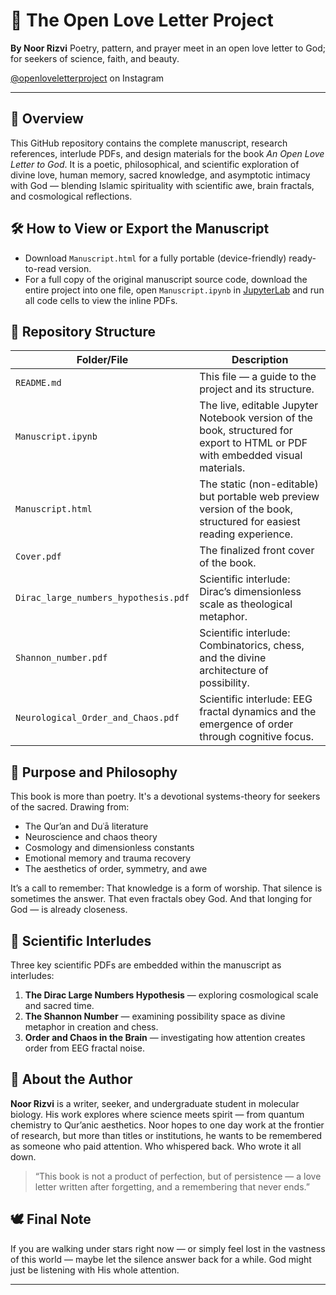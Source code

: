 # 🌌 The Open Love Letter Project
**By Noor Rizvi**
Poetry, pattern, and prayer meet in an open love letter to God; for seekers of science, faith, and beauty.

[@openloveletterproject](https://www.instagram.com/openloveletterproject?igsh=NWk3MmcxN2thYzFl) on Instagram

---

## 📖 Overview

This GitHub repository contains the complete manuscript, research references, interlude PDFs, and design materials for the book *An Open Love Letter to God*. It is a poetic, philosophical, and scientific exploration of divine love, human memory, sacred knowledge, and asymptotic intimacy with God — blending Islamic spirituality with scientific awe, brain fractals, and cosmological reflections.

## 🛠 How to View or Export the Manuscript

* Download `Manuscript.html` for a fully portable (device-friendly) ready-to-read version.
* For a full copy of the original manuscript source code, download the entire project into one file, open `Manuscript.ipynb` in [JupyterLab](https://jupyter.org/) and run all code cells to view the inline PDFs.

## 📂 Repository Structure

| Folder/File                          | Description                                                                                                                   |
| ------------------------------------ | ----------------------------------------------------------------------------------------------------------------------------- |
| `README.md`                          | This file — a guide to the project and its structure.                                                                         |
| `Manuscript.ipynb`                   | The live, editable Jupyter Notebook version of the book, structured for export to HTML or PDF with embedded visual materials. |
| `Manuscript.html`                    | The static (non-editable) but portable web preview version of the book, structured for easiest reading experience.            |
| `Cover.pdf`                          | The finalized front cover of the book.                                                                                        |
| `Dirac_large_numbers_hypothesis.pdf` | Scientific interlude: Dirac’s dimensionless scale as theological metaphor.                                                    |
| `Shannon_number.pdf`                 | Scientific interlude: Combinatorics, chess, and the divine architecture of possibility.                                       |
| `Neurological_Order_and_Chaos.pdf`   | Scientific interlude: EEG fractal dynamics and the emergence of order through cognitive focus.                                |

## 🌱 Purpose and Philosophy

This book is more than poetry. It's a devotional systems-theory for seekers of the sacred. Drawing from:

* The Qur’an and Duʿā literature
* Neuroscience and chaos theory
* Cosmology and dimensionless constants
* Emotional memory and trauma recovery
* The aesthetics of order, symmetry, and awe

It’s a call to remember:
That knowledge is a form of worship.
That silence is sometimes the answer.
That even fractals obey God.
And that longing for God — is already closeness.

## 🧠 Scientific Interludes

Three key scientific PDFs are embedded within the manuscript as interludes:

1. **The Dirac Large Numbers Hypothesis** — exploring cosmological scale and sacred time.
2. **The Shannon Number** — examining possibility space as divine metaphor in creation and chess.
3. **Order and Chaos in the Brain** — investigating how attention creates order from EEG fractal noise.

## 👤 About the Author

**Noor Rizvi** is a writer, seeker, and undergraduate student in molecular biology. His work explores where science meets spirit — from quantum chemistry to Qur’anic aesthetics. Noor hopes to one day work at the frontier of research, but more than titles or institutions, he wants to be remembered as someone who paid attention. Who whispered back. Who wrote it all down.

> “This book is not a product of perfection, but of persistence — a love letter written after forgetting, and a remembering that never ends.”

## 🕊️ Final Note

If you are walking under stars right now —
or simply feel lost in the vastness of this world —
maybe let the silence answer back for a while.
God might just be listening with His whole attention.

---
